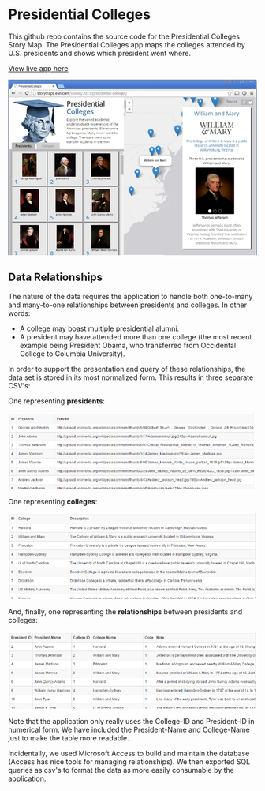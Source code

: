 Presidential Colleges
=====================

This github repo contains the source code for the Presidential Colleges Story Map.  The Presidential Colleges app maps the colleges attended by U.S. presidents and shows which president went where.

[View live app here](http://storymaps.esri.com/stories/2015/presidential-colleges/)

![App](resources/images/presidential-colleges.png)

## Data Relationships

The nature of the data requires the application to handle both one-to-many and many-to-one relationships between presidents and colleges.  In other words:

* A college may boast multiple presidential alumni.
* A president may have attended more than one college (the most recent example being President Obama, who transferred from Occidental College to Columbia University).

In order to support the presentation and query of these relationships, the data set is stored in its most normalized form.  This results in three separate CSV's:

One representing **presidents**:

![App](resources/images/capture-presidents.PNG)

One representing **colleges**:

![App](resources/images/capture-colleges.PNG)

And, finally, one representing the **relationships** between presidents and colleges:

![App](resources/images/capture-relationships.PNG)

Note that the application only really uses the College-ID and President-ID in numerical form.  We have included the President-Name and College-Name just to make the table more readable.

Incidentally, we used Microsoft Access to build and maintain the database (Access has nice tools for managing relationships).  We then exported SQL queries as csv's to format the data as more easily consumable by the application.

